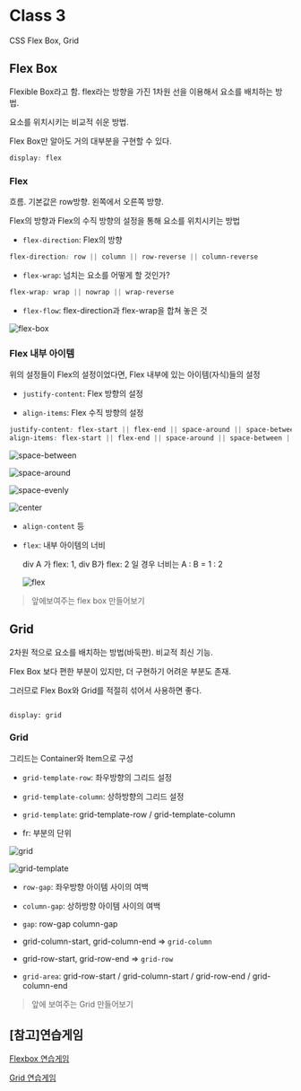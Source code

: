 # Class 3

CSS Flex Box, Grid

## Flex Box

Flexible Box라고 함. flex라는 방향을 가진 1차원 선을 이용해서 요소를 배치하는 방법.

요소를 위치시키는 비교적 쉬운 방법.

Flex Box만 알아도 거의 대부분을 구현할 수 있다.

```css
display: flex
```

### Flex

흐름. 기본값은 row방향. 왼쪽에서 오른쪽 방향.

Flex의 방향과 Flex의 수직 방향의 설정을 통해 요소를 위치시키는 방법

* `flex-direction`: Flex의 방향

```css
flex-direction: row || column || row-reverse || column-reverse
```

* `flex-wrap`: 넘치는 요소를 어떻게 할 것인가?
```css
flex-wrap: wrap || nowrap || wrap-reverse
```

* `flex-flow`: flex-direction과 flex-wrap을 합쳐 놓은 것

![flex-box](https://user-images.githubusercontent.com/35324795/110273442-ed5b9900-800f-11eb-98b5-567b986cefe6.png)

### Flex 내부 아이템

위의 설정들이 Flex의 설정이었다면, Flex 내부에 있는 아이템(자식)들의 설정

* `justify-content`: Flex 방향의 설정

* `align-items`: Flex 수직 방향의 설정

```css
justify-content: flex-start || flex-end || space-around || space-between || space-evenly || center
align-items: flex-start || flex-end || space-around || space-between || space-evenly || center
```

![space-between](https://user-images.githubusercontent.com/35324795/110273445-ee8cc600-800f-11eb-8113-c2f88bc3e592.png)

![space-around](https://user-images.githubusercontent.com/35324795/110273447-ef255c80-800f-11eb-8478-de6a200eeefa.png)

![space-evenly](https://user-images.githubusercontent.com/35324795/110273448-efbdf300-800f-11eb-852c-d0077dc150f9.png)

![center](https://user-images.githubusercontent.com/35324795/110273450-f0568980-800f-11eb-9fee-c1891ef1646f.png)

* `align-content` 등

* `flex`: 내부 아이템의 너비

  div A 가 flex: 1, div B가 flex: 2 일 경우 너비는 A : B = 1 : 2
  
  ![flex](https://user-images.githubusercontent.com/35324795/110273452-f0568980-800f-11eb-988f-e4232d6d2767.png)

> 앞에보여주는 flex box 만들어보기


## Grid

2차원 적으로 요소를 배치하는 방법(바둑판). 비교적 최신 기능.

Flex Box 보다 편한 부분이 있지만, 더 구현하기 어려운 부분도 존재.

그러므로 Flex Box와 Grid를 적절히 섞어서 사용하면 좋다.

```

display: grid

```

### Grid

그리드는 Container와 Item으로 구성

* `grid-template-row`: 좌우방향의 그리드 설정

* `grid-template-column`: 상하방향의 그리드 설정

* `grid-template`: grid-template-row / grid-template-column

* fr: 부분의 단위

![grid](https://user-images.githubusercontent.com/35324795/110273454-f0ef2000-800f-11eb-98ae-e1d19d222520.png)

![grid-template](https://user-images.githubusercontent.com/35324795/110273453-f0ef2000-800f-11eb-9eb8-f4af477b0dc1.png)

* `row-gap`: 좌우방향 아이템 사이의 여백

* `column-gap`: 상하방향 아이템 사이의 여백

* `gap`: row-gap column-gap


* grid-column-start, grid-column-end => `grid-column`

* grid-row-start, grid-row-end => `grid-row`

* `grid-area`: grid-row-start / grid-column-start / grid-row-end / grid-column-end

> 앞에 보여주는 Grid 만들어보기


## [참고]연습게임

[Flexbox 연습게임](https://flexboxfroggy.com/#ko)

[Grid 연습게임](https://cssgridgarden.com/#ko)
